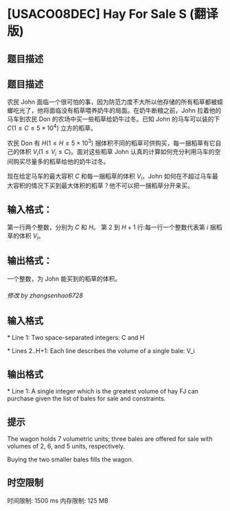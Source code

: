 # [USACO08DEC] Hay For Sale S (翻译版)

## 题目描述

## 题目描述
农民 John 面临一个很可怕的事，因为防范力度不大所以他存储的所有稻草都被蟑螂吃光了，他将面临没有稻草喂养奶牛的局面。在奶牛断粮之前，John 拉着他的马车到农民 Don 的农场中买一些稻草给奶牛过冬。已知 John 的马车可以装的下 $C(1\le C\le5\times10^4)$ 立方的稻草。

农民 Don 有 $H(1\le H\le5\times10^3)$ 捆体积不同的稻草可供购买，每一捆稻草有它自己的体积 $V_i(1\le V_i\le C)$。面对这些稻草 John 认真的计算如何充分利用马车的空间购买尽量多的稻草给他的奶牛过冬。

现在给定马车的最大容积 $C$ 和每一捆稻草的体积 $V_i$，John 如何在不超过马车最大容积的情况下买到最大体积的稻草？他不可以把一捆稻草分开来买。

## 输入格式：
第一行两个整数，分别为 $C$ 和 $H$。
第 $2$ 到 $H+1$ 行:每一行一个整数代表第 $i$ 捆稻草的体积 $V_i$。

## 输出格式：

一个整数，为 John 能买到的稻草的体积。

###### 修改 by zhangsenhao6728

## 输入格式

\* Line 1: Two space-separated integers: C and H

\* Lines 2..H+1: Each line describes the volume of a single bale: V\_i


## 输出格式

\* Line 1: A single integer which is the greatest volume of hay FJ can purchase given the list of bales for sale and constraints.


## 提示

The wagon holds 7 volumetric units; three bales are offered for sale with volumes of 2, 6, and 5 units, respectively.


Buying the two smaller bales fills the wagon.


## 时空限制

时间限制: 1500 ms
内存限制: 125 MB

